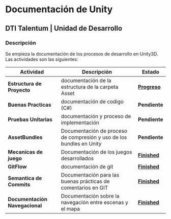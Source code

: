 # Documentación de Unity
## DTI Talentum | Unidad de Desarrollo
### Descripción
Se empieza la documentación de los procesos de desarrollo en Unity3D. Las actividades son las siguientes:

| **Actividad**                  | Descripción                                                          | Estado                                                                                                                                                                                                                                                                                                                                           |
| ------------------------------ | -------------------------------------------------------------------- | ------------------------------------------------------------------------------------------------------------------------------------------------------------------------------------------------------------------------------------------------------------------------------------------------------------------------------------------------ |
| **Estructura de Proyecto**     | documentación de la estructura de la carpeta Asset                   | **[Progreso](./unityStructure.md)**                                                                                                                                                                                                                                                                                                              |
| **Buenas Practicas**           | documentación de codigo (C#)                                         | **Pendiente**                                                                                                                                                                                                                                                                                                                                    |
| **Pruebas Unitarias**          | documentación y proceso de implementación                            | **Pendiente**                                                                                                                                                                                                                                                                                                                                    |
| **AssetBundles**               | Documentación de proceso de compresión y uso de los bundles en Unity | **Pendiente**                                                                                                                                                                                                                                                                                                                                    |
| **Mecanicas de juego**         | Documentación de los juegos desarrollados                            | **[Finished](https://drive.google.com/file/d/1lVl_8FHI4XZV-4kfltiTrOJ-f8OLk-ir/view?usp=sharing)**                                                                                                                                                                                                                                               |
| **GitFlow**                    | documentación de git                                                 | **[Finished](https://www.atlassian.com/es/git/tutorials/comparing-workflows/gitflow-workflow#:~:text=El%20flujo%20de%20trabajo%20Gitflow,pr%C3%A1cticas%20de%20implementaci%C3%B3n%20de%20DevOps.&text=El%20flujo%20de%20trabajo%20Gitflow%20define%20un%20modelo%20de%20creaci%C3%B3n,publicaci%C3%B3n%20del%20proyecto%20como%20fundamento.)** |
| **Semantica de Commits**       | Documentación para las buenas prácticas de comentarios en GIT        | **[Finished](https://gist.github.com/joshbuchea/6f47e86d2510bce28f8e7f42ae84c716)**                                                                                                                                                                                                                                                              |
| **Documentación Navegacional** | Documentación sobre la navegación entre escenas y el mapa            | **[Finished](https://drive.google.com/file/d/1p-qCK6nPSNWiDmwykZ6MnVn9Bja8buaI/view?usp=sharing)**                                                                                                                                                                                                                                               |
